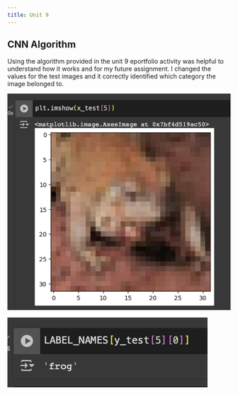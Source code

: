 ```yaml
---
title: Unit 9
---
```

CNN Algorithm
--
Using the algorithm provided in the unit 9 eportfolio activity was helpful to understand how it works and for my future assignment. I changed the values for the test images and it correctly identified which category the image belonged to. 

![frog](https://github.com/inthekhards/inthekhards.github.io/blob/main/docs/u9ii.png?raw=true)

![frogtxt](https://github.com/inthekhards/inthekhards.github.io/blob/main/docs/u9i.png?raw=true)
